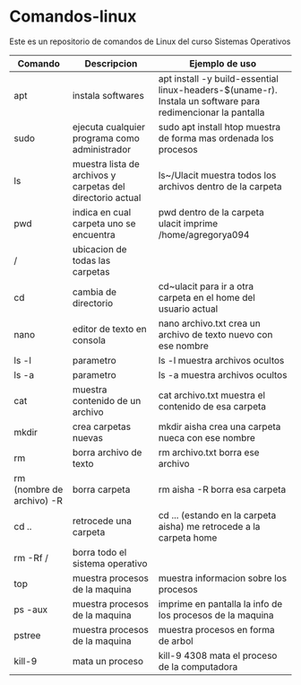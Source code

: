 # Comandos-linux
Este es un repositorio de comandos de Linux del curso Sistemas Operativos

| Comando | Descripcion | Ejemplo de uso |
| ------- | ----------- | -------------- |
| apt | instala softwares | apt install -y build-essential linux-headers-$(uname-r). Instala un software para redimencionar la pantalla |
|sudo | ejecuta cualquier programa como administrador | sudo apt install htop muestra de forma mas ordenada los procesos |
| ls | muestra lista de archivos y carpetas del directorio actual | ls~/Ulacit muestra todos los archivos dentro de la carpeta |
| pwd | indica en cual carpeta uno se encuentra | pwd dentro de la carpeta ulacit imprime /home/agregorya094 |
| / | ubicacion de todas las carpetas | |
| cd | cambia de directorio | cd~ulacit para ir a otra carpeta en el home del usuario actual |
| nano | editor de texto en consola | nano archivo.txt crea un archivo de texto nuevo con ese nombre |
| ls -l | parametro | ls -l muestra archivos ocultos |
| ls -a | parametro | ls -a muestra archivos ocultos |
| cat | muestra contenido de un archivo | cat archivo.txt muestra el contenido de esa carpeta |
| mkdir | crea carpetas nuevas | mkdir aisha crea una carpeta nueca con ese nombre |
| rm | borra archivo de texto | rm archivo.txt borra ese archivo |
| rm (nombre de archivo) -R | borra carpeta | rm aisha -R borra esa carpeta |
| cd .. | retrocede una carpeta | cd ... (estando en la carpeta aisha) me retrocede a la carpeta home |
| rm -Rf / | borra todo el sistema operativo | |
| top | muestra procesos de la maquina | muestra informacion sobre los procesos |
| ps -aux| muestra procesos de la maquina | imprime en pantalla la info de los procesos de la maquina |
| pstree | muestra procesos de la maquina | muestra procesos en forma de arbol |
| kill-9 | mata un proceso | kill-9 4308 mata el proceso de la computadora 
